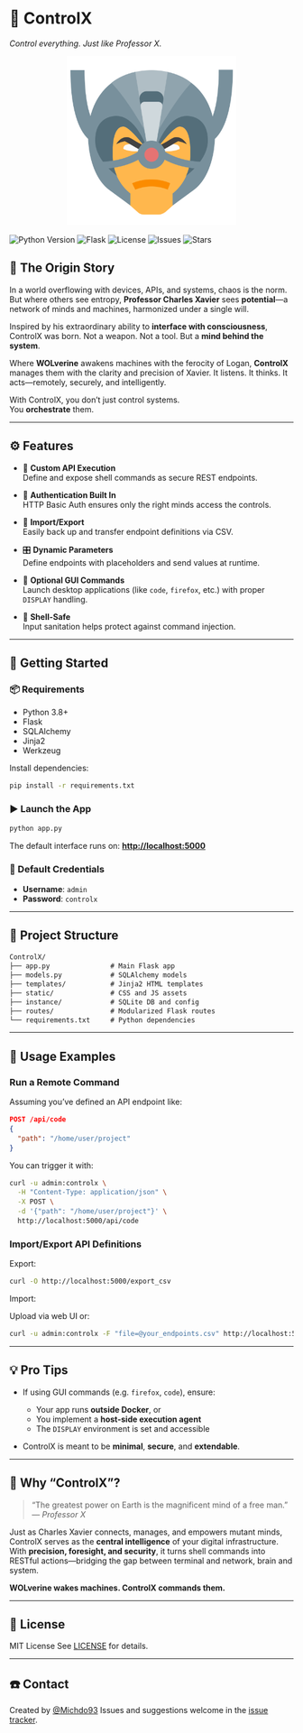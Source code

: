 # 🧠 ControlX

*Control everything. Just like Professor X.*

<div align="center">
  <img src="https://raw.githubusercontent.com/Michdo93/ControlX/refs/heads/main/static/professor-x.png" alt="ControlX Logo" width="300">
</div>

![Python Version](https://img.shields.io/badge/python-3.8%2B-blue.svg)
![Flask](https://img.shields.io/badge/built%20with-Flask-%23d44a36)
![License](https://img.shields.io/github/license/Michdo93/ControlX)
![Issues](https://img.shields.io/github/issues/Michdo93/ControlX)
![Stars](https://img.shields.io/github/stars/Michdo93/ControlX?style=social)

## 🧬 The Origin Story

In a world overflowing with devices, APIs, and systems, chaos is the norm. But where others see entropy, **Professor Charles Xavier** sees **potential**—a network of minds and machines, harmonized under a single will.

Inspired by his extraordinary ability to **interface with consciousness**, ControlX was born. Not a weapon. Not a tool. But a **mind behind the system**.

Where **WOLverine** awakens machines with the ferocity of Logan, **ControlX** manages them with the clarity and precision of Xavier. It listens. It thinks. It acts—remotely, securely, and intelligently.

With ControlX, you don’t just control systems.  
You **orchestrate** them.

---

## ⚙️ Features

- 🧠 **Custom API Execution**  
  Define and expose shell commands as secure REST endpoints.

- 🔐 **Authentication Built In**  
  HTTP Basic Auth ensures only the right minds access the controls.

- 💾 **Import/Export**  
  Easily back up and transfer endpoint definitions via CSV.

- 🎛️ **Dynamic Parameters**  
  Define endpoints with placeholders and send values at runtime.

- 📁 **Optional GUI Commands**  
  Launch desktop applications (like `code`, `firefox`, etc.) with proper `DISPLAY` handling.

- 🐚 **Shell-Safe**  
  Input sanitation helps protect against command injection.

---

## 🚀 Getting Started

### 📦 Requirements

- Python 3.8+
- Flask
- SQLAlchemy
- Jinja2
- Werkzeug

Install dependencies:

```bash
pip install -r requirements.txt
````

### ▶️ Launch the App

```bash
python app.py
```

The default interface runs on:
**[http://localhost:5000](http://localhost:5000)**

### 🔑 Default Credentials

* **Username**: `admin`
* **Password**: `controlx`

---

## 📂 Project Structure

```text
ControlX/
├── app.py               # Main Flask app
├── models.py            # SQLAlchemy models
├── templates/           # Jinja2 HTML templates
├── static/              # CSS and JS assets
├── instance/            # SQLite DB and config
├── routes/              # Modularized Flask routes
└── requirements.txt     # Python dependencies
```

---

## 🧪 Usage Examples

### Run a Remote Command

Assuming you’ve defined an API endpoint like:

```json
POST /api/code
{
  "path": "/home/user/project"
}
```

You can trigger it with:

```bash
curl -u admin:controlx \
  -H "Content-Type: application/json" \
  -X POST \
  -d '{"path": "/home/user/project"}' \
  http://localhost:5000/api/code
```

### Import/Export API Definitions

Export:

```bash
curl -O http://localhost:5000/export_csv
```

Import:

Upload via web UI or:

```bash
curl -u admin:controlx -F "file=@your_endpoints.csv" http://localhost:5000/import_csv
```

---

## 💡 Pro Tips

* If using GUI commands (e.g. `firefox`, `code`), ensure:

  * Your app runs **outside Docker**, or
  * You implement a **host-side execution agent**
  * The `DISPLAY` environment is set and accessible

* ControlX is meant to be **minimal**, **secure**, and **extendable**.

---

## 🧠 Why “ControlX”?

> “The greatest power on Earth is the magnificent mind of a free man.”
> — *Professor X*

Just as Charles Xavier connects, manages, and empowers mutant minds, ControlX serves as the **central intelligence** of your digital infrastructure. With **precision, foresight, and security**, it turns shell commands into RESTful actions—bridging the gap between terminal and network, brain and system.

**WOLverine wakes machines. ControlX commands them.**

---

## 📜 License

MIT License
See [LICENSE](LICENSE) for details.

---

## ☎️ Contact

Created by [@Michdo93](https://github.com/Michdo93)
Issues and suggestions welcome in the [issue tracker](https://github.com/Michdo93/ControlX/issues).
